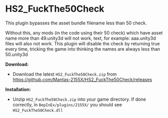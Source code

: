 # HS2_FuckThe50Check
This plugin bypasses the asset bundle filename less than 50 check.

Without this, any mods (in the code using their 50 check) which have asset name more than 49.unity3d will not work, text, for example: aaa.unity3d files will also not work.
This plugin will disable the check by returning true every time, tricking the game into thinking the names are always less than 50.unity3d

**Download:**  
* Download the latest `HS2_FuckThe50Check.zip` from https://github.com/Mantas-2155X/HS2_FuckThe50Check/releases  

**Installation:**  
* Unzip `HS2_FuckThe50Check.zip` into your game directory. If done correctly, in `BepInEx/plugins/2155X/` you should see `HS2_FuckThe50Check.dll`  
